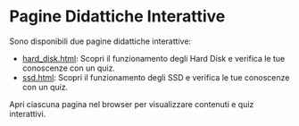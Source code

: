 # Pagine Didattiche Interattive

Sono disponibili due pagine didattiche interattive:

- [hard_disk.html](./hard_disk.html): Scopri il funzionamento degli Hard Disk e verifica le tue conoscenze con un quiz.
- [ssd.html](./ssd.html): Scopri il funzionamento degli SSD e verifica le tue conoscenze con un quiz.

Apri ciascuna pagina nel browser per visualizzare contenuti e quiz interattivi.
